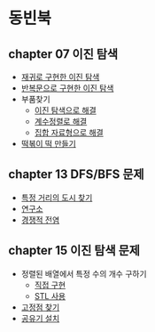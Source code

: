 ﻿# 동빈북

## chapter 07 이진 탐색

- [재귀로 구현한 이진 탐색](./ch07/recursive.cpp)
- [반복문으로 구현한 이진 탐색](./ch07/binary.cpp)
- 부품찾기
  - [이진 탐색으로 해결](./ch07/bupum_1.cpp)
  - [계수정렬로 해결](./ch07/bupum2.cpp)
  - [집합 자료형으로 해결](./ch07/bupum3.cpp)
- [떡볶이 떡 만들기](./ch07/tteok.cpp)
## chapter 13 DFS/BFS 문제

- [특정 거리의 도시 찾기](https://www.acmicpc.net/problem/18352)
- [연구소](https://www.acmicpc.net/problem/14502)
- [경쟁적 전염](https://www.acmicpc.net/problem/18405)


## chapter 15 이진 탐색 문제

- 정렬된 배열에서 특정 수의 개수 구하기
  - [직접 구현](./ch15/sort_array_count.cpp)
  - [STL 사용](./ch15/sort_array_count_stl.cpp)
- [고정점 찾기](./ch15/fix_point.cpp)
- [공유기 설치]()
